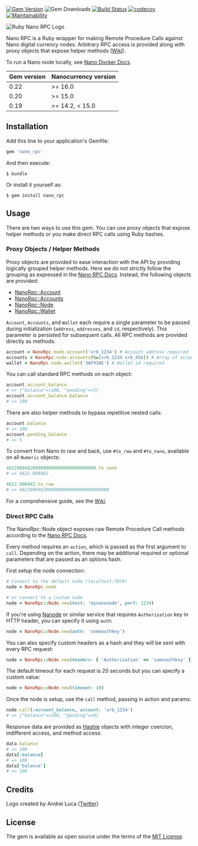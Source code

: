 [![Gem Version](https://badge.fury.io/rb/nano_rpc.svg)](https://badge.fury.io/rb/nano_rpc)
![Gem Downloads](https://ruby-gem-downloads-badge.herokuapp.com/nano_rpc?type=total)
[![Build Status](https://travis-ci.org/jcraigk/ruby_nano_rpc.svg?branch=master)](https://travis-ci.org/jcraigk/ruby_nano_rpc)
[![codecov](https://codecov.io/gh/jcraigk/ruby_nano_rpc/branch/master/graph/badge.svg)](https://codecov.io/gh/jcraigk/ruby_nano_rpc)
[![Maintainability](https://api.codeclimate.com/v1/badges/a99a88d28ad37a79dbf6/maintainability)](https://codeclimate.com/github/codeclimate/codeclimate/maintainability)

![Ruby Nano RPC Logo](https://i.imgur.com/ihmmYcp.png)

Nano RPC is a Ruby wrapper for making Remote Procedure Calls against Nano digital currency nodes. Arbitrary RPC access is provided along with proxy objects that expose helper methods ([Wiki](https://github.com/jcraigk/ruby_nano_rpc/wiki)).

To run a Nano node locally, see [Nano Docker Docs](https://github.com/clemahieu/raiblocks/wiki/Docker-node).

| Gem version | Nanocurrency version |
|-------------|----------------------|
| 0.22        | >= 16.0              |
| 0.20        | >= 15.0              |
| 0.19        | >= 14.2, < 15.0      |

## Installation

Add this line to your application's Gemfile:

```ruby
gem 'nano_rpc'
```

And then execute:

    $ bundle

Or install it yourself as:

    $ gem install nano_rpc

## Usage

There are two ways to use this gem.  You can use proxy objects that expose helper methods or you make direct RPC calls using Ruby hashes.

### Proxy Objects / Helper Methods

Proxy objects are provided to ease interaction with the API by providing logically grouped helper methods. Here we do not strictly follow the grouping as expressed in the [Nano RPC Docs](https://github.com/clemahieu/raiblocks/wiki/RPC-protocol).  Instead, the following objects are provided:

* [NanoRpc::Account](https://github.com/jcraigk/ruby_nano_rpc/wiki/NanoRpc::Account)
* [NanoRpc::Accounts](https://github.com/jcraigk/ruby_nano_rpc/wiki/NanoRpc::Accounts)
* [NanoRpc::Node](https://github.com/jcraigk/ruby_nano_rpc/wiki/NanoRpc::Node)
* [NanoRpc::Wallet](https://github.com/jcraigk/ruby_nano_rpc/wiki/NanoRpc::Wallet)

`Account`, `Accounts`, and `Wallet` each require a single parameter to be passed during initialization (`address`, `addresses`, and `id`, respectively).  This parameter is persisted for subsequent calls.  All RPC methods are provided directly as methods.

```ruby
account = NanoRpc.node.account('xrb_1234') # Account address required
accounts = NanoRpc.node.accounts(%w[xrb_1234 xrb_456]) # Array of account addresses required
wallet = NanoRpc.node.wallet('3AF91AE') # Wallet id required
```

You can call standard RPC methods on each object:

```ruby
account.account_balance
# => {"balance"=>100, "pending"=>5}
account.account_balance.balance
# => 100
```

There are also helper methods to bypass repetitive nested calls:

```ruby
account.balance
# => 100
account.pending_balance
# => 5
```

To convert from Nano to raw and back, use `#to_raw` and `#to_nano`, available on all `Numeric` objects:

```ruby
4622800482000000000000000000000000.to_nano
# => 4622.800482

4622.800482.to_raw
# => 4622800482000000000000000000000000
```

For a comprehensive guide, see the [Wiki](https://github.com/jcraigk/ruby_nano_rpc/wiki).

### Direct RPC Calls

The NanoRpc::Node object exposes raw Remote Procedure Call methods according to the [Nano RPC Docs](https://github.com/clemahieu/raiblocks/wiki/RPC-protocol).

Every method requires an `action`, which is passed as the first argument to `call`.  Depending on the action, there may be additional required or optional parameters that are passed as an options hash.

First setup the node connection:

```ruby
# Connect to the default node (localhost:7076)
node = NanoRpc.node

# or connect to a custom node
node = NanoRpc::Node.new(host: 'mynanonode', port: 1234)
```

If you're using [Nanode](https://www.nanode.co/) or similar service that requires `Authorization` key in HTTP header, you can specify it using `auth`:

```ruby
node = NanoRpc::Node.new(auth: 'someauthkey')
```

You can also specify custom headers as a hash and they will be sent with every RPC request:

```ruby
node = NanoRpc::Node.new(headers: { 'Authorization' => 'someauthkey' })
```

The default timeout for each request is 20 seconds but you can specify a custom value:

```ruby
node = NanoRpc::Node.new(timeout: 10)
```

Once the node is setup, use the `call` method, passing in action and params:

```ruby
node.call(:account_balance, account: 'xrb_1234')
# => {"balance"=>100, "pending"=>0}
```

Response data are provided as [Hashie](https://github.com/intridea/hashie) objects with integer coercion, indifferent access, and method access.

```ruby
data.balance
# => 100
data[:balance]
# => 100
data['balance']
# => 100
```

## Credits

Logo created by Andrei Luca ([Twitter](https://twitter.com/lucandrei_))

## License

The gem is available as open source under the terms of the [MIT License](https://opensource.org/licenses/MIT).

